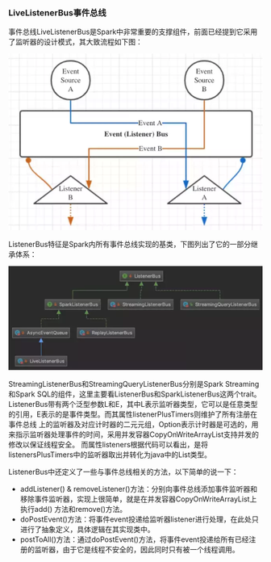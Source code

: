 ### LiveListenerBus事件总线

事件总线LiveListenerBus是Spark中非常重要的支撑组件，前面已经提到它采用了监听器的设计模式，其大致流程如下图：

![LiveListenerBus事件总线](../image/LiveListenerBus.png "LiveListenerBus事件总线")

ListenerBus特征是Spark内所有事件总线实现的基类，下图列出了它的一部分继承体系：

![ListenerBus事件总线](../image/ListenerBus.png "ListenerBus继承体系")

StreamingListenerBus和StreamingQueryListenerBus分别是Spark Streaming和Spark SQL的组件，这里主要看ListenerBus和SparkListenerBus这两个trait。
ListenerBus带有两个泛型参数L和E，其中L表示监听器类型，它可以是任意类型的引用，E表示的是事件类型。而其属性listenerPlusTimers则维护了所有注册在事件总线
上的监听器及对应计时器的二元元组，Option表示计时器是可选的，用来指示监听器处理事件的时间，采用并发容器CopyOnWriteArrayList支持并发的修改以保证线程安全。
而属性listeners根据代码可以看出，是将listenersPlusTimers中的监听器取出并转化为java中的List类型。

ListenerBus中还定义了一些与事件总线相关的方法，以下简单的说一下：
  * addListener() & removeListener()方法：分别向事件总线添加事件监听器和移除事件监听器，实现上很简单，就是在并发容器CopyOnWriteArrayList上执行add()
  方法和remove()方法。
  * doPostEvent()方法：将事件event投递给监听器listener进行处理，在此处只进行了抽象定义，具体逻辑在其实现类中。
  * postToAll()方法：通过doPostEvent()方法，将事件event投递给所有已经注册的监听器，由于它是线程不安全的，因此同时只有被一个线程调用。